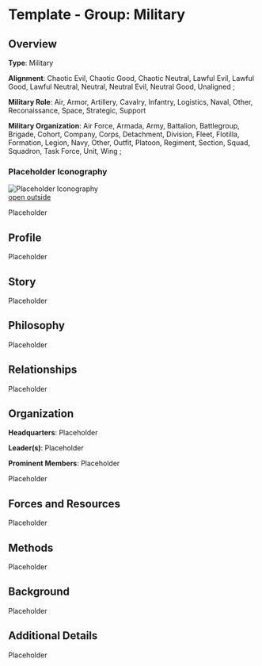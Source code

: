 # Template - Group: Military

## Overview

**Type**: Military

**Alignment**: Chaotic Evil, Chaotic Good, Chaotic Neutral, Lawful Evil, Lawful Good, Lawful Neutral, Neutral, Neutral Evil, Neutral Good, Unaligned ;

**Military Role**: Air, Armor, Artillery, Cavalry, Infantry, Logistics, Naval, Other, Reconaissance, Space, Strategic, Support

**Military Organization**: Air Force, Armada, Army, Battalion, Battlegroup, Brigade, Cohort, Company, Corps, Detachment, Division, Fleet, Flotilla, Formation, Legion, Navy, Other, Outfit, Platoon, Regiment, Section, Squad, Squadron, Task Force, Unit, Wing ;

### Placeholder Iconography

![Placeholder Iconography](https://publish-01.obsidian.md/access/36b98e212e9d73fe1bd4813f96b0fd71/z_Assets/Misc/ImagePlaceholder.png)  
[open outside](https://obsidianttrpgtutorials.com/z_Assets/Misc/ImagePlaceholder.png)

Placeholder

## Profile

Placeholder

## Story

Placeholder

## Philosophy 

Placeholder

## Relationships

Placeholder

## Organization

**Headquarters**: Placeholder

**Leader(s)**: Placeholder

**Prominent Members**: Placeholder

Placeholder

## Forces and Resources

Placeholder

## Methods

Placeholder

## Background

Placeholder

## Additional Details

Placeholder